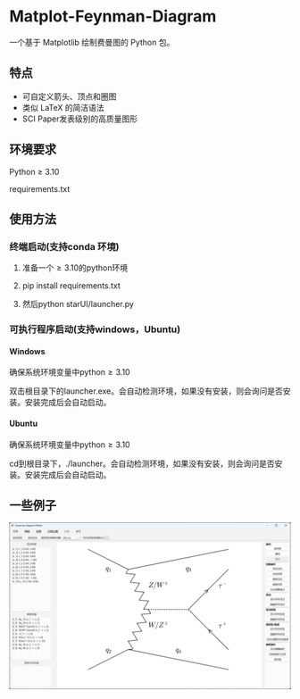 # Matplot-Feynman-Diagram

一个基于 Matplotlib 绘制费曼图的 Python 包。

## 特点

- 可自定义箭头、顶点和圈图
- 类似 LaTeX 的简洁语法
- SCI Paper发表级别的高质量图形

## 环境要求

Python $\ge$ 3.10

requirements.txt

## 使用方法

### 终端启动(支持conda 环境)

1. 准备一个$\ge3.10$的python环境

2.  pip install requirements.txt
3. 然后python starUI/launcher.py

### 可执行程序启动(支持windows，Ubuntu)

#### Windows

确保系统环境变量中python$\ge3.10$

双击根目录下的launcher.exe。会自动检测环境，如果没有安装，则会询问是否安装。安装完成后会自动启动。

#### Ubuntu

确保系统环境变量中python$\ge3.10$

cd到根目录下，./launcher。会自动检测环境，如果没有安装，则会询问是否安装。安装完成后会自动启动。

## 一些例子

![image-20250811175954496](README.zh.assets/image-20250811175954496.png)

